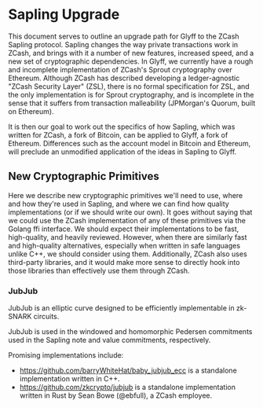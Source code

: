 # Sapling Upgrade

This document serves to outline an upgrade path for Glyff to the ZCash
Sapling protocol. Sapling changes the way private transactions work in ZCash,
and brings with it a number of new features, increased speed, and a new set
of cryptographic dependencies. In Glyff, we currently have a rough and
incomplete implementation of ZCash's Sprout cryptography over Ethereum.
Although ZCash has described developing a ledger-agnostic "ZCash Security
Layer" (ZSL), there is no formal specification for ZSL, and the only
implementation is for Sprout cryptography, and is incomplete in the sense
that it suffers from transaction malleability (JPMorgan's Quorum, built on
Ethereum).

It is then our goal to work out the specifics of how Sapling, which was
written for ZCash, a fork of Bitcoin, can be applied to Glyff, a fork of
Ethereum. Differences such as the account model in Bitcoin and Ethereum, will
preclude an unmodified application of the ideas in Sapling to Glyff.

## New Cryptographic Primitives

Here we describe new cryptographic primitives we'll need to use, where and
how they're used in Sapling, and where we can find how quality
implementations (or if we should write our own). It goes without saying that
we could use the ZCash implementation of any of these primitives via the
Golang ffi interface. We should expect their implementations to be fast,
high-quality, and heavily reviewed. However, when there are similarly fast
and high-quality alternatives, especially when written in safe languages
unlike C++, we should consider using them. Additionally, ZCash also uses
third-party libraries, and it would make more sense to directly hook into
those libraries than effectively use them through ZCash.

### JubJub

JubJub is an elliptic curve designed to be efficiently implementable in
zk-SNARK circuits.

JubJub is used in the windowed and homomorphic Pedersen commitments used in the Sapling note and value commitments, respectively.

Promising implementations include:
* https://github.com/barryWhiteHat/baby_jubjub_ecc is a standalone implementation written in C++.
* https://github.com/zkcrypto/jubjub is a standalone implementation written in Rust by Sean Bowe (@ebfull), a ZCash employee.